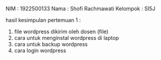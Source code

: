 NIM       : 1922500133
Nama      : Shofi Rachmawati
Kelompok  : SI5J

hasil kesimpulan pertemuan 1 :
1) file wordpress dikirim oleh dosen (file)
2) cara untuk menginstal wordpress di laptop 
3) cara untuk backup wordpress
4) cara login wordpress
